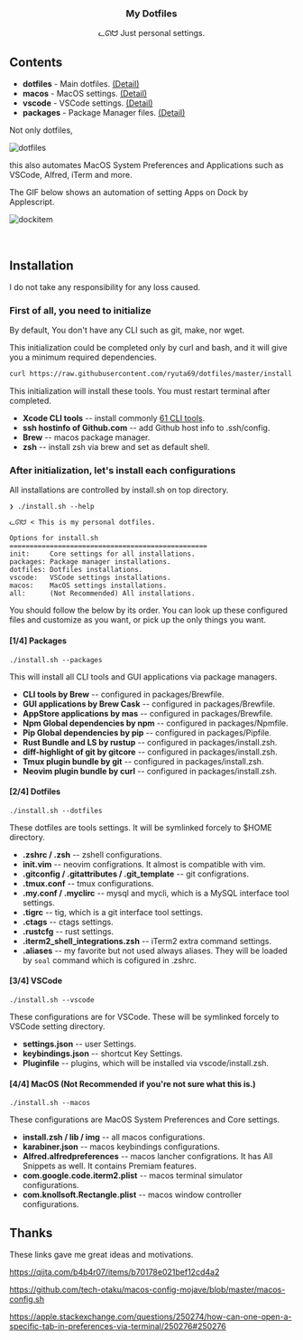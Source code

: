 <h3 align="center">My Dotfiles</h3>
<p align="center">ᓚᘏᗢ Just personal settings.</p>

## Contents

* **dotfiles** - Main dotfiles. [(Detail)](#user-content-14-packages)
* **macos**    - MacOS settings. [(Detail)](#user-content-24-dotfiles)
* **vscode**   - VSCode settings. [(Detail)](#user-content-34-vscode)
* **packages** - Package Manager files. [(Detail)](#user-content-44-macos-not-recommended-if-youre-not-sure-what-this-is)

Not only dotfiles,

<img alt="dotfiles" src="https://user-images.githubusercontent.com/41639488/76955071-d9c5a700-6954-11ea-818c-19be19be1468.png">

this also automates MacOS System Preferences and Applications such as VSCode, Alfred, iTerm and more.

The GIF below shows an automation of setting Apps on Dock by Applescript.

![dockitem](https://user-images.githubusercontent.com/41639488/76949300-a92d3f80-694b-11ea-9af9-22dba8f3a2c8.gif)

<br />

## Installation
I do not take any responsibility for any loss caused.

### First of all, you need to initialize
By default, You don't have any CLI such as git, make, nor wget.

This initialization could be completed only by curl and bash, and it will give you a minimum required dependencies.

```bash
curl https://raw.githubusercontent.com/ryuta69/dotfiles/master/install.sh | /bin/bash -s -- --init
```

This initialization will install these tools. You must restart terminal after completed.

* **Xcode CLI tools** -- install commonly [61 CLI tools](https://osxdaily.com/2014/02/12/install-command-line-tools-mac-os-x/).
* **ssh hostinfo of Github.com** -- add Github host info to .ssh/config.
* **Brew** -- macos package manager.
* **zsh** -- install zsh via brew and set as default shell.

### After initialization, let's install each configurations
All installations are controlled by install.sh on top directory.

```
❯ ./install.sh --help

ᓚᘏᗢ < This is my personal dotfiles.

Options for install.sh
=================================================
init:     Core settings for all installations.
packages: Package manager installations.
dotfiles: Dotfiles installations.
vscode:   VSCode settings installations.
macos:    MacOS settings installations.
all:      (Not Recommended) All installations.
```

You should follow the below by its order. You can look up these configured files and customize as you want, or pick up the only things you want.

#### [1/4] Packages
```
./install.sh --packages
```
This will install all CLI tools and GUI applications via package managers.

* **CLI tools by Brew** -- configured in packages/Brewfile.
* **GUI applications by Brew Cask** -- configured in packages/Brewfile.
* **AppStore applications by mas** -- configured in packages/Brewfile.
* **Npm Global dependencies by npm** -- configured in packages/Npmfile.
* **Pip Global dependencies by pip** -- configured in packages/Pipfile.
* **Rust Bundle and LS by rustup** -- configured in packages/install.zsh.
* **diff-highlight of git by gitcore** -- configured in packages/install.zsh.
* **Tmux plugin bundle by git** -- configured in packages/install.zsh.
* **Neovim plugin bundle by curl** -- configured in packages/install.zsh.

#### [2/4] Dotfiles
```
./install.sh --dotfiles
```
These dotfiles are tools settings. It will be symlinked forcely to $HOME directory.

* **.zshrc / .zsh** -- zshell configurations.
* **init.vim** -- neovim configrations. It almost is compatible with vim.
* **.gitconfig / .gitattributes / .git_template** -- git configrations.
* **.tmux.conf** -- tmux configurations.
* **.my.conf / .myclirc** -- mysql and mycli, which is a MySQL interface tool settings.
* **.tigrc** -- tig, which is a git interface tool settings.
* **.ctags** -- ctags settings.
* **.rustcfg** -- rust settings.
* **.iterm2_shell_integrations.zsh** -- iTerm2 extra command settings.
* **.aliases** -- my favorite but not used always aliases. They will be loaded by `soal` command which is cofigured in .zshrc.

#### [3/4] VSCode
```
./install.sh --vscode
```
These configurations are for VSCode. These will be symlinked forcely to VSCode setting directory.

* **settings.json** -- user Settings.
* **keybindings.json** -- shortcut Key Settings.
* **Pluginfile** -- plugins, which will be installed via vscode/install.zsh.

#### [4/4] MacOS (Not Recommended if you're not sure what this is.)
```
./install.sh --macos
```
These configurations are MacOS System Preferences and Core settings.

* **install.zsh / lib / img** -- all macos configurations.
* **karabiner.json** -- macos keybindings configurations.
* **Alfred.alfredpreferences** -- macos lancher configrations. It has All Snippets as well. It contains Premiam features.
* **com.google.code.iterm2.plist** -- macos terminal simulator configurations.
* **com.knollsoft.Rectangle.plist** -- macos window controller configurations.

## Thanks
These links gave me great ideas and motivations.

https://qiita.com/b4b4r07/items/b70178e021bef12cd4a2

https://github.com/tech-otaku/macos-config-mojave/blob/master/macos-config.sh

https://apple.stackexchange.com/questions/250274/how-can-one-open-a-specific-tab-in-preferences-via-terminal/250276#250276

